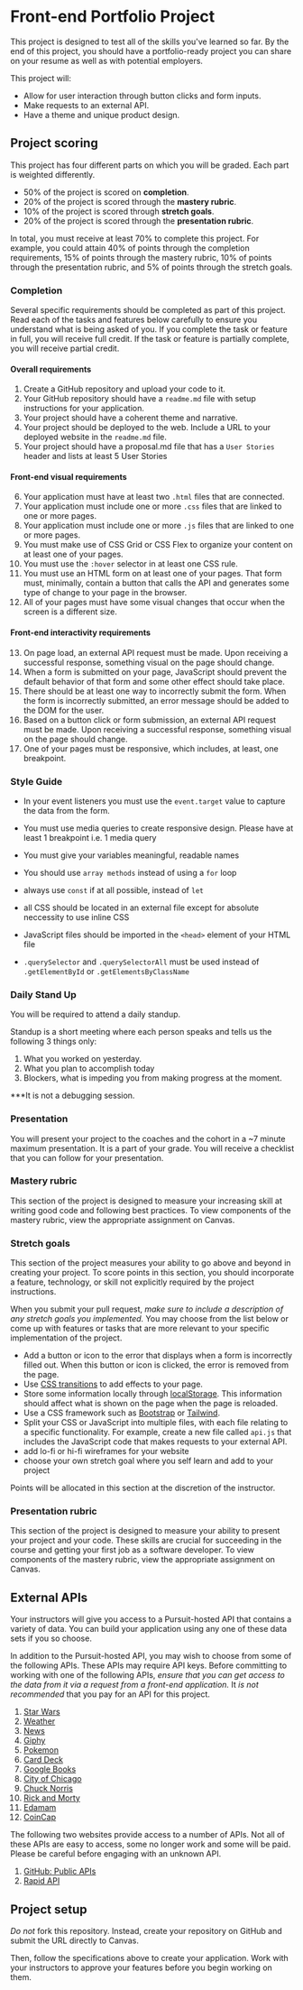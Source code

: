 # Front-end Portfolio Project

This project is designed to test all of the skills you've learned so far. By the end of this project, you should have a portfolio-ready project you can share on your resume as well as with potential employers.

This project will:

- Allow for user interaction through button clicks and form inputs.
- Make requests to an external API.
- Have a theme and unique product design.

## Project scoring

This project has four different parts on which you will be graded. Each part is weighted differently.

- 50% of the project is scored on **completion**.
- 20% of the project is scored through the **mastery rubric**.
- 10% of the project is scored through **stretch goals**.
- 20% of the project is scored through the **presentation rubric**.

In total, you must receive at least 70% to complete this project. For example, you could attain 40% of points through the completion requirements, 15% of points through the mastery rubric, 10% of points through the presentation rubric, and 5% of points through the stretch goals.

### Completion

Several specific requirements should be completed as part of this project. Read each of the tasks and features below carefully to ensure you understand what is being asked of you. If you complete the task or feature in full, you will receive full credit. If the task or feature is partially complete, you will receive partial credit.

#### Overall requirements

1. Create a GitHub repository and upload your code to it.
1. Your GitHub repository should have a `readme.md` file with setup instructions for your application.
1. Your project should have a coherent theme and narrative.
1. Your project should be deployed to the web. Include a URL to your deployed website in the `readme.md` file.
1. Your project should have a proposal.md file that has a `User Stories` header and lists at least 5 User Stories

#### Front-end visual requirements

6. Your application must have at least two `.html` files that are connected.
1. Your application must include one or more `.css` files that are linked to one or more pages.
1. Your application must include one or more `.js` files that are linked to one or more pages.
1. You must make use of CSS Grid or CSS Flex to organize your content on at least one of your pages.
1. You must use the `:hover` selector in at least one CSS rule.
1. You must use an HTML form on at least one of your pages. That form must, minimally, contain a button that calls the API and generates some type of change to your page in the browser.
1. All of your pages must have some visual changes that occur when the screen is a different size.

#### Front-end interactivity requirements

13. On page load, an external API request must be made. Upon receiving a successful response, something visual on the page should change.
1. When a form is submitted on your page, JavaScript should prevent the default behavior of that form and some other effect should take place.
1. There should be at least one way to incorrectly submit the form. When the form is incorrectly submitted, an error message should be added to the DOM for the user.
1. Based on a button click or form submission, an external API request must be made. Upon receiving a successful response, something visual on the page should change.
1. One of your pages must be responsive, which includes, at least, one breakpoint.

### Style Guide

- In your event listeners you must use the `event.target` value to capture the data from the form.

- You must use media queries to create responsive design. Please have at least 1 breakpoint i.e. 1 media query

- You must give your variables meaningful, readable names

- You should use `array methods` instead of using a `for` loop

- always use `const` if at all possible, instead of `let`

- all CSS should be located in an external file except for absolute neccessity to use inline CSS

- JavaScript files should be imported in the `<head>` element of your HTML file

- `.querySelector` and `.querySelectorAll` must be used instead of `.getElementById` or `.getElementsByClassName`

### Daily Stand Up

You will be required to attend a daily standup.

Standup is a short meeting where each person speaks and tells us the following 3 things only:

1. What you worked on yesterday.
2. What you plan to accomplish today
3. Blockers, what is impeding you from making progress at the moment.

\*\*\*It is not a debugging session.

### Presentation

You will present your project to the coaches and the cohort in a ~7 minute maximum presentation. It is a part of your grade. You will receive a checklist that you can follow for your presentation.

### Mastery rubric

This section of the project is designed to measure your increasing skill at writing good code and following best practices. To view components of the mastery rubric, view the appropriate assignment on Canvas.

### Stretch goals

This section of the project measures your ability to go above and beyond in creating your project. To score points in this section, you should incorporate a feature, technology, or skill not explicitly required by the project instructions.

When you submit your pull request, _make sure to include a description of any stretch goals you implemented._ You may choose from the list below or come up with features or tasks that are more relevant to your specific implementation of the project.

- Add a button or icon to the error that displays when a form is incorrectly filled out. When this button or icon is clicked, the error is removed from the page.
- Use [CSS transitions](https://developer.mozilla.org/en-US/docs/Web/CSS/CSS_Transitions/Using_CSS_transitions) to add effects to your page.
- Store some information locally through [localStorage](https://developer.mozilla.org/en-US/docs/Web/API/Window/localStorage). This information should affect what is shown on the page when the page is reloaded.
- Use a CSS framework such as [Bootstrap](https://getbootstrap.com/) or [Tailwind](https://tailwindcss.com/).
- Split your CSS or JavaScript into multiple files, with each file relating to a specific functionality. For example, create a new file called `api.js` that includes the JavaScript code that makes requests to your external API.
- add lo-fi or hi-fi wireframes for your website
- choose your own stretch goal where you self learn and add to your project

Points will be allocated in this section at the discretion of the instructor.

### Presentation rubric

This section of the project is designed to measure your ability to present your project and your code. These skills are crucial for succeeding in the course and getting your first job as a software developer. To view components of the mastery rubric, view the appropriate assignment on Canvas.

## External APIs

Your instructors will give you access to a Pursuit-hosted API that contains a variety of data. You can build your application using any one of these data sets if you so choose.

In addition to the Pursuit-hosted API, you may wish to choose from some of the following APIs. These APIs may require API keys. Before committing to working with one of the following APIs, _ensure that you can get access to the data from it via a request from a front-end application._ It _is not recommended_ that you pay for an API for this project.

1. [Star Wars](https://swapi.dev/)
1. [Weather](https://openweathermap.org/api)
1. [News](https://newsapi.org/)
1. [Giphy](https://developers.giphy.com/)
1. [Pokemon](http://pokeapi.co/)
1. [Card Deck](https://deckofcardsapi.com/)
1. [Google Books](https://developers.google.com/books/)
1. [City of Chicago](https://data.cityofchicago.org/)
1. [Chuck Norris](http://www.icndb.com/)
1. [Rick and Morty](https://rickandmortyapi.com/documentation/#rest)
1. [Edamam](https://www.edamam.com/)
1. [CoinCap](https://docs.coincap.io/)

The following two websites provide access to a number of APIs. Not all of these APIs are easy to access, some no longer work and some will be paid. Please be careful before engaging with an unknown API.

1. [GitHub: Public APIs](https://github.com/toddmotto/public-apis)
1. [Rapid API](https://rapidapi.com/)

## Project setup

_Do not_ fork this repository. Instead, create your repository on GitHub and submit the URL directly to Canvas.

Then, follow the specifications above to create your application. Work with your instructors to approve your features before you begin working on them.
